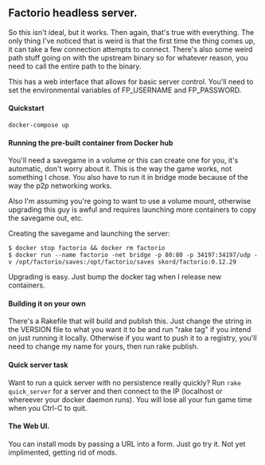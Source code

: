 ## Factorio headless server.

So this isn't ideal, but it works. Then again, that's true with everything. The only thing I've noticed that is weird is that the first time the thing comes up, it can take a few connection attempts to connect. There's also some weird path stuff going on with the upstream binary so for whatever reason, you need to call the entire path to the binary.

This has a web interface that allows for basic server control. You'll need to set the environmental variables of FP_USERNAME and FP_PASSWORD.

#### Quickstart

```docker-compose up```


#### Running the pre-built container from Docker hub

You'll need a savegame in a volume or this can create one for you, it's automatic, don't worry about it. This is the way the game works, not something I chose. You also have to run it in bridge mode because of the way the p2p networking works.

Also I'm assuming you're going to want to use a volume mount, otherwise upgrading this guy is awful and requires launching more containers to copy the savegame out, etc.

Creating the savegame and launching the server:

```
$ docker stop factorio && docker rm factorio
$ docker run --name factorio -net bridge -p 80:80 -p 34197:34197/udp -v /opt/factorio/saves:/opt/factorio/saves skord/factorio:0.12.29
```

Upgrading is easy. Just bump the docker tag when I release new containers. 

#### Building it on your own

There's a Rakefile that will build and publish this. Just change the string in the VERSION file to what you want it to be and run "rake tag" if you intend on just running it locally. Otherwise if you want to push it to a registry, you'll need to change my name for yours, then run rake publish.

#### Quick server task

Want to run a quick server with no persistence really quickly? Run ```rake quick_server``` for a server and then connect to the IP (localhost or whereever your docker daemon runs). You will lose all your fun game time when you Ctrl-C to quit.

#### The Web UI.

You can install mods by passing a URL into a form. Just go try it. Not yet implimented, getting rid of mods.
